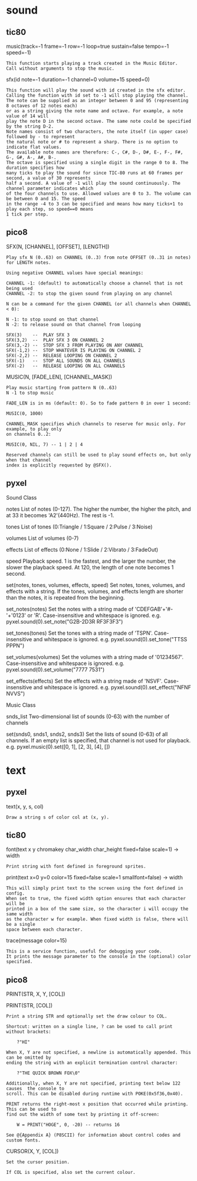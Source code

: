 # sound

## tic80

music(track=-1 frame=-1 row=-1 loop=true sustain=false tempo=-1 speed=-1)

	This function starts playing a track created in the Music Editor.
	Call without arguments to stop the music.

sfx(id note=-1 duration=-1 channel=0 volume=15 speed=0)
	
	This function will play the sound with id created in the sfx editor.
	Calling the function with id set to -1 will stop playing the channel.
	The note can be supplied as an integer between 0 and 95 (representing 8 octaves of 12 notes each)
	or as a string giving the note name and octave. For example, a note value of 14 will
	play the note D in the second octave. The same note could be specified by the string D-2.
	Note names consist of two characters, the note itself (in upper case) followed by - to represent
	the natural note or # to represent a sharp. There is no option to indicate flat values.
	The available note names are therefore: C-, C#, D-, D#, E-, F-, F#, G-, G#, A-, A#, B-.
	The octave is specified using a single digit in the range 0 to 8. The duration specifies how
	many ticks to play the sound for since TIC-80 runs at 60 frames per second, a value of 30 represents
	half a second. A value of -1 will play the sound continuously. The channel parameter indicates which
	of the four channels to use. Allowed values are 0 to 3. The volume can be between 0 and 15. The speed
	in the range -4 to 3 can be specified and means how many ticks+1 to play each step, so speed==0 means
	1 tick per step.


## pico8

SFX(N, [CHANNEL], [OFFSET], [LENGTH])

	Play sfx N (0..63) on CHANNEL (0..3) from note OFFSET (0..31 in notes) for LENGTH notes.

	Using negative CHANNEL values have special meanings:

	CHANNEL -1: (default) to automatically choose a channel that is not being used
	CHANNEL -2: to stop the given sound from playing on any channel

	N can be a command for the given CHANNEL (or all channels when CHANNEL < 0):

	N -1: to stop sound on that channel
	N -2: to release sound on that channel from looping

	SFX(3)    --  PLAY SFX 3
	SFX(3,2)  --  PLAY SFX 3 ON CHANNEL 2
	SFX(3,-2) --  STOP SFX 3 FROM PLAYING ON ANY CHANNEL
	SFX(-1,2) --  STOP WHATEVER IS PLAYING ON CHANNEL 2
	SFX(-2,2) --  RELEASE LOOPING ON CHANNEL 2
	SFX(-1)   --  STOP ALL SOUNDS ON ALL CHANNELS
	SFX(-2)   --  RELEASE LOOPING ON ALL CHANNELS


MUSIC(N, [FADE_LEN], [CHANNEL_MASK])

	Play music starting from pattern N (0..63)
	N -1 to stop music
	 
	FADE_LEN is in ms (default: 0). So to fade pattern 0 in over 1 second:

	MUSIC(0, 1000)

	CHANNEL_MASK specifies which channels to reserve for music only. For example, to play only 
	on channels 0..2:

	MUSIC(0, NIL, 7) -- 1 | 2 | 4

	Reserved channels can still be used to play sound effects on, but only when that channel 
	index is explicitly requested by @SFX().


## pyxel

Sound Class

notes
List of notes (0-127). The higher the number, the higher the pitch, and at 33 it becomes 'A2'(440Hz). The rest is -1.

tones
List of tones (0:Triangle / 1:Square / 2:Pulse / 3:Noise)

volumes
List of volumes (0-7)

effects
List of effects (0:None / 1:Slide / 2:Vibrato / 3:FadeOut)

speed
Playback speed. 1 is the fastest, and the larger the number, the slower the playback speed. At 120, the length of one note becomes 1 second.

set(notes, tones, volumes, effects, speed)
Set notes, tones, volumes, and effects with a string. If the tones, volumes, and effects length are shorter than the notes, it is repeated from the beginning.

set_notes(notes)
Set the notes with a string made of 'CDEFGAB'+'#-'+'0123' or 'R'. Case-insensitive and whitespace is ignored.
e.g. pyxel.sound(0).set_note("G2B-2D3R RF3F3F3")

set_tones(tones)
Set the tones with a string made of 'TSPN'. Case-insensitive and whitespace is ignored.
e.g. pyxel.sound(0).set_tone("TTSS PPPN")

set_volumes(volumes)
Set the volumes with a string made of '01234567'. Case-insensitive and whitespace is ignored.
e.g. pyxel.sound(0).set_volume("7777 7531")

set_effects(effects)
Set the effects with a string made of 'NSVF'. Case-insensitive and whitespace is ignored.
e.g. pyxel.sound(0).set_effect("NFNF NVVS")

Music Class

snds_list
Two-dimensional list of sounds (0-63) with the number of channels

set(snds0, snds1, snds2, snds3)
Set the lists of sound (0-63) of all channels. If an empty list is specified, that channel is not used for playback.
e.g. pyxel.music(0).set([0, 1], [2, 3], [4], [])

# text

## pyxel

text(x, y, s, col)

	Draw a string s of color col at (x, y).

## tic80

font(text x y chromakey char_width char_height fixed=false scale=1) -> width

	Print string with font defined in foreground sprites.

print(text x=0 y=0 color=15 fixed=false scale=1 smallfont=false) -> width

	This will simply print text to the screen using the font defined in config.
	When set to true, the fixed width option ensures that each character will be
	printed in a box of the same size, so the character i will occupy the same width
	as the character w for example. When fixed width is false, there will be a single
	space between each character.

trace(message color=15)

	This is a service function, useful for debugging your code.
	It prints the message parameter to the console in the (optional) color specified.


## pico8

PRINT(STR, X, Y, [COL])

PRINT(STR, [COL])

	Print a string STR and optionally set the draw colour to COL.

	Shortcut: written on a single line, ? can be used to call print without brackets: 

		?"HI"

	When X, Y are not specified, a newline is automatically appended. This can be omitted by 
	ending the string with an explicit termination control character:

		?"THE QUICK BROWN FOX\0"

	Additionally, when X, Y are not specified, printing text below 122 causes  the console to 
	scroll. This can be disabled during runtime with POKE(0x5f36,0x40).

	PRINT returns the right-most x position that occurred while printing. This can be used to 
	find out the width of some text by printing it off-screen:

		W = PRINT("HOGE", 0, -20) -- returns 16

	See @{Appendix A} (P8SCII) for information about control codes and custom fonts.


CURSOR(X, Y, [COL])

	Set the cursor position.

	If COL is specified, also set the current colour.
